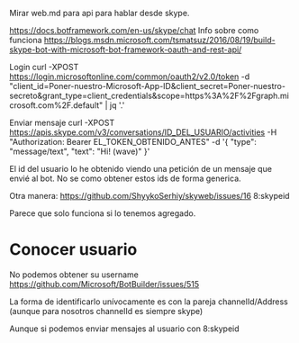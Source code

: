 Mirar web.md para api para hablar desde skype.


https://docs.botframework.com/en-us/skype/chat
Info sobre como funciona
https://blogs.msdn.microsoft.com/tsmatsuz/2016/08/19/build-skype-bot-with-microsoft-bot-framework-oauth-and-rest-api/


Login
curl -XPOST https://login.microsoftonline.com/common/oauth2/v2.0/token -d "client_id=Poner-nuestro-Microsoft-App-ID&client_secret=Poner-nuestro-secreto&grant_type=client_credentials&scope=https%3A%2F%2Fgraph.microsoft.com%2F.default" | jq '.'



Enviar mensaje
curl -XPOST https://apis.skype.com/v3/conversations/ID_DEL_USUARIO/activities -H "Authorization: Bearer EL_TOKEN_OBTENIDO_ANTES" -d '{
"type": "message/text",
"text": "Hi! (wave)"
}'

El id del usuario lo he obtenido viendo una petición de un mensaje que envié al bot.
No se como obtener estos ids de forma generica.

Otra manera:
https://github.com/ShyykoSerhiy/skyweb/issues/16
8:skypeid

Parece que solo funciona si lo tenemos agregado.


# Conocer usuario
No podemos obtener su username https://github.com/Microsoft/BotBuilder/issues/515

La forma de identificarlo unívocamente es con la pareja channelId/Address (aunque para nosotros channelId es siempre skype)

Aunque si podemos enviar mensajes al usuario con 8:skypeid
